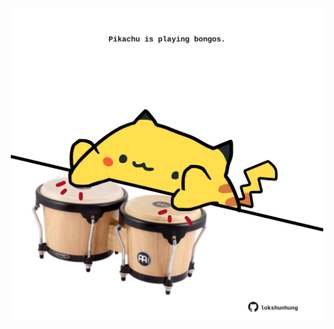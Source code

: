 <!-- built at 05/11/2024, 10:00:49 UTC -->
<p align="center">
  <img width="500" height="500" src="./ReadmeImage.svg">
</p>
